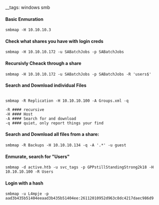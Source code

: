 __tags: windows smb

#### Basic Enmuration

```
smbmap -H 10.10.10.3
```
#### Check what shares you have with login creds

```
smbmap -H 10.10.10.172 -u SABatchJobs -p SABatchJobs
```

#### Recursivly Cheack through a share

```
smbmap -H 10.10.10.172 -u SABatchJobs -p SABatchJobs -R 'users$'
```

#### Search and Download individual Files

```

smbmap -R Replication -H 10.10.10.100 -A Groups.xml -q

-R #### recursive
-H #### Host
-A #### Search for and download
-q #### quiet, only report things your find

```

#### Search and Download all files from a share:

```
smbmap -R Backups -H 10.10.10.134 -q -A '.*' -u guest
```

#### Enmurate, search for "Users"

```
smbmap -d active.htb -u svc_tags -p GPPstillStandingStrong2k18 -H 10.10.10.100 -R Users
```

#### Login with a hash

```
smbmap -u L4mpje -p aad3b435b51404eeaad3b435b51404ee:26112010952d963c8dc4217daec986d9
```
